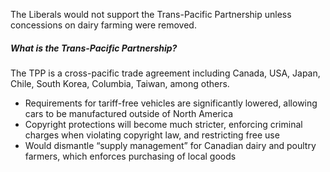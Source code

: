 The Liberals would not support the Trans-Pacific Partnership unless concessions on dairy farming were removed.

##### What is the Trans-Pacific Partnership?
The TPP is a cross-pacific trade agreement including Canada, USA, Japan, Chile, South Korea, Columbia, Taiwan, among others.

- Requirements for tariff-free vehicles are significantly lowered, allowing cars to be manufactured outside of North America
- Copyright protections will become much stricter, enforcing criminal charges when violating copyright law, and restricting free use
- Would dismantle “supply management” for Canadian dairy and poultry farmers, which enforces purchasing of local goods
